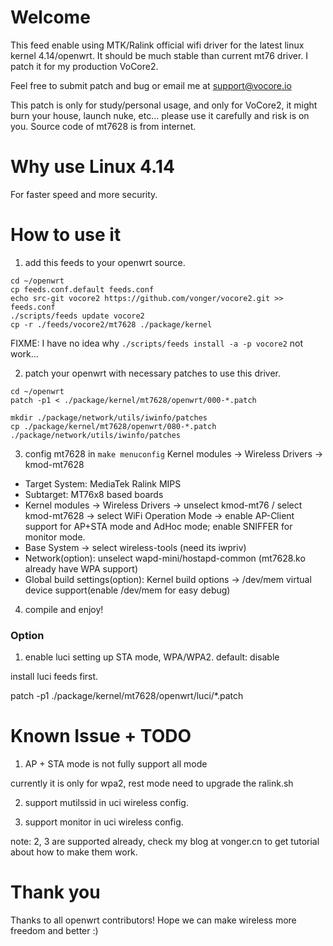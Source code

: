 # Welcome

This feed enable using MTK/Ralink official wifi driver for the latest linux kernel 4.14/openwrt. It should be much stable than current mt76 driver. I patch it for my production VoCore2.

Feel free to submit patch and bug or email me at support@vocore.io

This patch is only for study/personal usage, and only for VoCore2, it might burn your house, launch nuke, etc... please use it carefully and risk is on you. 
Source code of mt7628 is from internet.


# Why use Linux 4.14

For faster speed and more security.


# How to use it

1. add this feeds to your openwrt source.

```
cd ~/openwrt
cp feeds.conf.default feeds.conf
echo src-git vocore2 https://github.com/vonger/vocore2.git >> feeds.conf
./scripts/feeds update vocore2
cp -r ./feeds/vocore2/mt7628 ./package/kernel
```

FIXME: I have no idea why `./scripts/feeds install -a -p vocore2` not work...

2. patch your openwrt with necessary patches to use this driver.

```
cd ~/openwrt
patch -p1 < ./package/kernel/mt7628/openwrt/000-*.patch

mkdir ./package/network/utils/iwinfo/patches
cp ./package/kernel/mt7628/openwrt/080-*.patch ./package/network/utils/iwinfo/patches
```


3. config mt7628 in `make menuconfig` Kernel modules -> Wireless Drivers -> kmod-mt7628

- Target System: MediaTek Ralink MIPS
- Subtarget: MT76x8 based boards
- Kernel modules -> Wireless Drivers -> unselect kmod-mt76 / select kmod-mt7628 -> select WiFi Operation Mode -> enable AP-Client support for AP+STA mode and AdHoc mode; enable SNIFFER for monitor mode.
- Base System -> select wireless-tools (need its iwpriv)
- Network(option): unselect wapd-mini/hostapd-common (mt7628.ko already have WPA support)
- Global build settings(option): Kernel build options -> /dev/mem virtual device support(enable /dev/mem for easy debug)


4. compile and enjoy!

### Option

1. enable luci setting up STA mode, WPA/WPA2. default: disable

install luci feeds first.

patch -p1 ./package/kernel/mt7628/openwrt/luci/*.patch


# Known Issue + TODO

1. AP + STA mode is not fully support all mode

currently it is only for wpa2, rest mode need to upgrade the ralink.sh

2. support mutilssid in uci wireless config.

3. support monitor in uci wireless config.

note: 2, 3 are supported already, check my blog at vonger.cn to get tutorial about how to make them work.


# Thank you

Thanks to all openwrt contributors! Hope we can make wireless more freedom and better :) 
